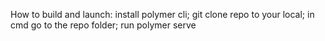 How to build and launch:
install polymer cli;
git clone repo to your local;
in cmd go to the repo folder;
run polymer serve

